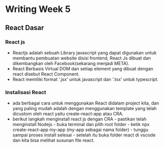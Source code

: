 # Writing Week 5

## React Dasar

### **React js**

- Reactjs adalah sebuah Library javascript yang dapat digunakan untuk membantu pembuatan website disisi frontend, React Js dibuat dan dikembangkan oleh Facebook(sekarang menjadi META).
- React Berbasis Virtual DOM dan setiap element yang dibuat dengan react disebut React Component.
- React memiliki format '.jsx' untuk javascript dan '.tsx' untuk typescript.

### **Instalisasi React**

- ada berbagai cara untuk menggunakan React didalam project kita, dan yang paling mudah adalah dengan menggunakan template yang telah dicustom oleh react yaitu create-react-app atau CRA.
- berikut langkah menginstall react js dengan CRA - pastikan telah menginstall Nodejs - buka terminal dan pilih root folder - ketik npx create-react-app my-app (my-app sebagai nama folder) - tunggu sampai proses install selesai - setelah itu buka folder react di vscode dan kita bisa melihat susunan file react.
